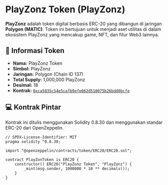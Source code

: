# PlayZonz Token (PlayZonz)

**PlayZonz** adalah token digital berbasis ERC-20 yang dibangun di jaringan **Polygon (MATIC)**. Token ini bertujuan untuk menjadi aset utilitas di dalam ekosistem PlayZonz yang mencakup game, NFT, dan fitur Web3 lainnya.

## 🧾 Informasi Token

- **Nama:** PlayZonz Token  
- **Simbol:** PlayZonz  
- **Jaringan:** Polygon (Chain ID 137)  
- **Total Supply:** 1,000,000 PlayZonz  
- **Desimal:** 18  
- **Kontrak:** [`0xca5835c54e5cafb9efe662d510075b26bdd0bcfe`](https://polygonscan.com/address/0xca5835c54e5cafb9efe662d510075b26bdd0bcfe)

## 💻 Kontrak Pintar

Kontrak ini ditulis menggunakan Solidity 0.8.30 dan menggunakan standar ERC-20 dari OpenZeppelin.

```solidity
// SPDX-License-Identifier: MIT
pragma solidity ^0.8.30;

import "@openzeppelin/contracts/token/ERC20/ERC20.sol";

contract PlayZonToken is ERC20 {
    constructor() ERC20("PlayZonz Token", "PlayZonz") {
        _mint(msg.sender, 1000000 * 10 ** decimals());
    }
}
